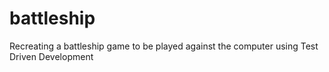 # battleship
Recreating a battleship game to be played against the computer using Test Driven Development
